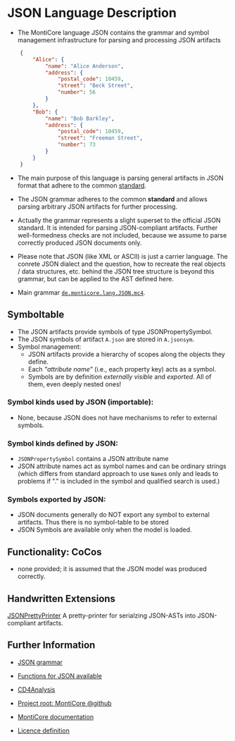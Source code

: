 <!-- (c) https://github.com/MontiCore/monticore -->

<!-- Beta-version: This is intended to become a MontiCore stable explanation. -->

# JSON Language Description

* The MontiCore language JSON contains the grammar 
  and symbol management infrastructure for parsing and processing 
  JSON artifacts
```json
    {
        "Alice": {
            "name": "Alice Anderson",
            "address": {
                "postal_code": 10459,
                "street": "Beck Street",
                "number": 56
            }
        },
        "Bob": {
            "name": "Bob Barkley",
            "address": {
                "postal_code": 10459,
                "street": "Freeman Street",
                "number": 73
            }
        }
    }
```
* The main purpose of this language is parsing general artifacts in JSON format
  that adhere to the common [standard](http://www.ecma-international.org/publications/files/ECMA-ST/ECMA-404.pdf).
* The JSON grammar adheres to the common **standard** and allows parsing 
  arbitrary JSON artifacts for further processing.
* Actually the grammar represents a slight superset to the official JSON standard. 
  It is intended for parsing JSON-compliant artifacts. Further well-formedness
  checks are not included, because we assume to parse correctly produced JSON 
  documents only.
* Please note that JSON (like XML or ASCII) is just a carrier language.
  The conrete JSON dialect and the question, how to recreate the
  real objects / data structures, etc. behind the JSON tree structure
  is beyond this grammar, but can be applied to the AST defined here.

* Main grammar [`de.monticore.lang.JSON.mc4`](src/main/grammars/de/monticore/lang/JSON.mc4).

## Symboltable
* The JSON artifacts provide symbols of type JSONPropertySymbol. 
* The JSON symbols of artifact `A.json` are stored in `A.jsonsym`.
* Symbol management:
  * JSON artifacts provide a hierarchy of scopes along the objects they define.
  * Each *"attribute name"* (i.e., each property key) acts as a symbol.
  * Symbols are by definition *externally visible* and *exported*. 
    All of them, even deeply nested ones!

### Symbol kinds used by JSON (importable):
* None, because JSON does not have mechanisms to refer to external symbols.

### Symbol kinds defined by JSON:
* `JSONPropertySymbol` contains a JSON attribute name
* JSON attribute names act as symbol names and 
  can be ordinary strings (which differs from 
  standard approach to use `Name`s only and leads to problems if "."
  is included in the symbol and qualified search is used.)

### Symbols exported by JSON:
* JSON documents generally do NOT export any symbol to external artifacts.
    Thus there is no symbol-table to be stored 
* JSON Symbols are available only when the model is loaded.

## Functionality: CoCos
* none provided; it is assumed that the JSON model was produced correctly.

## Handwritten Extensions
 [JSONPrettyPrinter](../../../../java/de/monticore/lang/json/prettyprint/JSONPrettyPrinter)
A pretty-printer for serialzing JSON-ASTs into JSON-compliant artifacts.

## Further Information

* [JSON grammar](src/main/grammars/de/monticore/lang/JSON.mc4)
* [Functions for JSON available](../../../Readme.md)
* [CD4Analysis](https://git.rwth-aachen.de/monticore/cd4analysis/cd4analysis)

* [Project root: MontiCore @github](https://github.com/MontiCore/monticore)
* [MontiCore documentation](http://www.monticore.de/)
* [Licence definition](https://github.com/MontiCore/monticore/blob/master/00.org/Licenses/LICENSE-MONTICORE-3-LEVEL.md)

